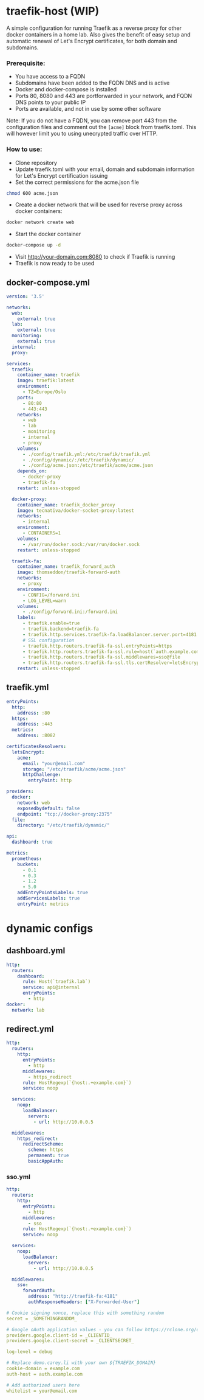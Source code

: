 # traefik-host (WIP)

A simple configuration for running Traefik as a reverse proxy for other docker containers in a home lab.
Also gives the benefit of easy setup and automatic renewal of Let's Encrypt certificates, for both domain and subdomains.

### Prerequisite:
- You have access to a FQDN
- Subdomains have been added to the FQDN DNS and is active
- Docker and docker-compose is installed
- Ports 80, 8080 and 443 are portforwarded in your network, and FQDN DNS points to your public IP
- Ports are available, and not in use by some other software

Note: If you do not have a FQDN, you can remove port 443 from the configuration files and comment out the `[acme]` block from traefik.toml. This will however limit you to using unecrypted traffic over HTTP.

### How to use:
- Clone repository
- Update traefik.toml with your email, domain and subdomain information for Let's Encrypt certification issuing
- Set the correct permissions for the acme.json file
```bash
chmod 600 acme.json
```
- Create a docker network that will be used for reverse proxy across docker containers:
```bash
docker network create web
```
- Start the docker container
```bash
docker-compose up -d
```
- Visit http://your-domain.com:8080 to check if Traefik is running
- Traefik is now ready to be used

## docker-compose.yml

```yaml
version: '3.5'

networks:
  web:
    external: true
  lab:
    external: true
  monitoring:
    external: true
  internal:
  proxy:

services:
  traefik:
    container_name: traefik
    image: traefik:latest
    environment:
      - TZ=Europe/Oslo
    ports:
      - 80:80
      - 443:443
    networks:
      - web
      - lab
      - monitoring
      - internal
      - proxy
    volumes:
      - ./config/traefik.yml:/etc/traefik/traefik.yml
      - ./config/dynamic/:/etc/traefik/dynamic/
      - ./config/acme.json:/etc/traefik/acme/acme.json
    depends_on:
      - docker-proxy
      - traefik-fa
    restart: unless-stopped

  docker-proxy:
    container_name: traefik_docker_proxy
    image: tecnativa/docker-socket-proxy:latest
    networks:
      - internal
    environment:
      - CONTAINERS=1
    volumes:
      - /var/run/docker.sock:/var/run/docker.sock
    restart: unless-stopped

  traefik-fa:
    container_name: traefik_forward_auth
    image: thomseddon/traefik-forward-auth
    networks:
      - proxy
    environment:
      - CONFIG=/forward.ini
      - LOG_LEVEL=warn
    volumes:
      - ./config/forward.ini:/forward.ini
    labels:
      - traefik.enable=true
      - traefik.backend=traefik-fa
      - traefik.http.services.traefik-fa.loadBalancer.server.port=4181
      # SSL configuration
      - traefik.http.routers.traefik-fa-ssl.entryPoints=https
      - traefik.http.routers.traefik-fa-ssl.rule=host(`auth.example.com`)
      - traefik.http.routers.traefik-fa-ssl.middlewares=sso@file
      - traefik.http.routers.traefik-fa-ssl.tls.certResolver=letsEncrypt
    restart: unless-stopped
```

## traefik.yml

```yaml
entryPoints:
  http:
    address: :80
  https:
    address: :443
  metrics:
    address: :8082

certificatesResolvers:
  letsEncrypt:
    acme:
      email: "your@email.com"
      storage: "/etc/traefik/acme/acme.json"
      httpChallenge:
        entryPoint: http

providers:
  docker:
    network: web
    exposedbydefault: false
    endpoint: "tcp://docker-proxy:2375"
  file:
    directory: "/etc/traefik/dynamic/"

api:
  dashboard: true

metrics:
  prometheus:
    buckets:
      - 0.1
      - 0.3
      - 1.2
      - 5.0
    addEntryPointsLabels: true
    addServicesLabels: true
    entryPoint: metrics
```

# dynamic configs

## dashboard.yml

```yaml
http:
  routers:
    dashboard:
      rule: Host(`traefik.lab`)
      service: api@internal
      entryPoints:
        - http
docker:
  network: lab
```


## redirect.yml

```yaml
http:
  routers:
    http:
      entryPoints:
        - http
      middlewares:
        - https_redirect
      rule: HostRegexp(`{host:.+example.com}`)
      service: noop

  services:
    noop:
      loadBalancer:
        servers:
          - url: http://10.0.0.5

  middlewares:
    https_redirect:
      redirectScheme:
        scheme: https
        permanent: true
        basicAppAuth:
```

### sso.yml

```yaml
http:
  routers:
    http:
      entryPoints:
        - http
      middlewares:
        - sso
      rule: HostRegexp(`{host:.+example.com}`)
      service: noop

  services:
    noop:
      loadBalancer:
        servers:
          - url: http://10.0.0.5

  middlewares:
    sso:
      forwardAuth:
        address: "http://traefik-fa:4181"
        authResponseHeaders: ["X-Forwarded-User"]
```

```yaml
# Cookie signing nonce, replace this with something random
secret = _SOMETHINGRANDOM_

# Google oAuth application values - you can follow https://rclone.org/drive/#making-your-own-client-id to make your own
providers.google.client-id = _CLIENTID_
providers.google.client-secret = _CLIENTSECRET_

log-level = debug

# Replace demo.carey.li with your own ${TRAEFIK_DOMAIN}
cookie-domain = example.com
auth-host = auth.example.com

# Add authorized users here
whitelist = your@email.com
```
